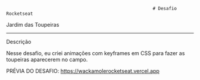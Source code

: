                                                            # Desafio Rocketseat
Jardim das Toupeiras
_______________________________________________________________________________________________________________________________________________________________________________________________________________

Descrição

Nesse desafio, eu criei animações com keyframes em CSS para fazer as toupeiras aparecerem no campo.

PRÉVIA DO DESAFIO:
https://wackamolerocketseat.vercel.app
